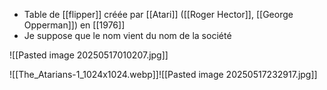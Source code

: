 - Table de [[flipper]] créée par [[Atari]] ([[Roger Hector]], [[George Opperman]]) en [[1976]]
- Je suppose que le nom vient du nom de la société


![[Pasted image 20250517010207.jpg]]

![[The_Atarians-1_1024x1024.webp]]![[Pasted image 20250517232917.jpg]]